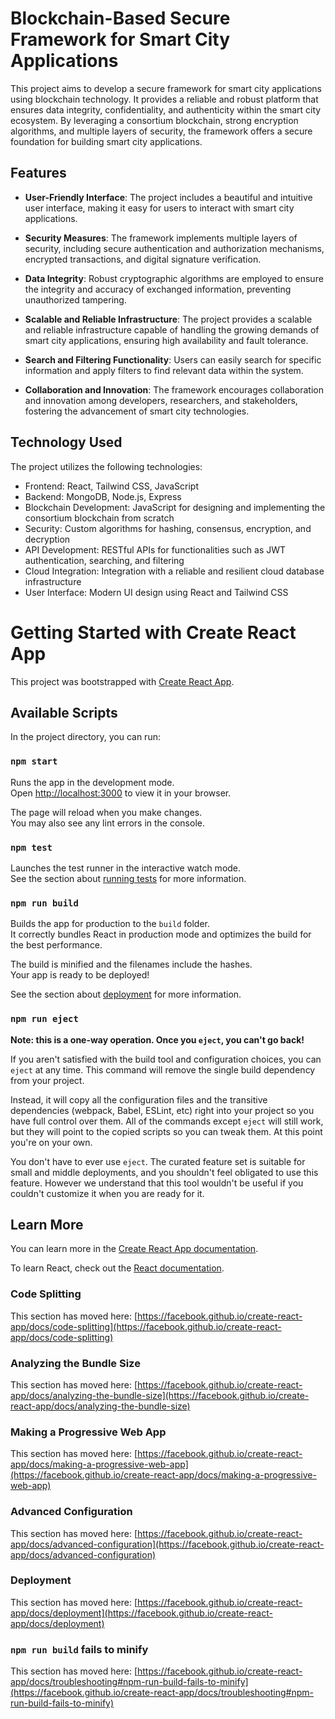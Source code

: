 # Blockchain-Based Secure Framework for Smart City Applications

This project aims to develop a secure framework for smart city applications using blockchain technology. It provides a reliable and robust platform that ensures data integrity, confidentiality, and authenticity within the smart city ecosystem. By leveraging a consortium blockchain, strong encryption algorithms, and multiple layers of security, the framework offers a secure foundation for building smart city applications.

## Features

- **User-Friendly Interface**: The project includes a beautiful and intuitive user interface, making it easy for users to interact with smart city applications.

- **Security Measures**: The framework implements multiple layers of security, including secure authentication and authorization mechanisms, encrypted transactions, and digital signature verification.

- **Data Integrity**: Robust cryptographic algorithms are employed to ensure the integrity and accuracy of exchanged information, preventing unauthorized tampering.

- **Scalable and Reliable Infrastructure**: The project provides a scalable and reliable infrastructure capable of handling the growing demands of smart city applications, ensuring high availability and fault tolerance.

- **Search and Filtering Functionality**: Users can easily search for specific information and apply filters to find relevant data within the system.

- **Collaboration and Innovation**: The framework encourages collaboration and innovation among developers, researchers, and stakeholders, fostering the advancement of smart city technologies.

## Technology Used

The project utilizes the following technologies:

- Frontend: React, Tailwind CSS, JavaScript
- Backend: MongoDB, Node.js, Express
- Blockchain Development: JavaScript for designing and implementing the consortium blockchain from scratch
- Security: Custom algorithms for hashing, consensus, encryption, and decryption
- API Development: RESTful APIs for functionalities such as JWT authentication, searching, and filtering
- Cloud Integration: Integration with a reliable and resilient cloud database infrastructure
- User Interface: Modern UI design using React and Tailwind CSS




# Getting Started with Create React App

This project was bootstrapped with [Create React App](https://github.com/facebook/create-react-app).

## Available Scripts

In the project directory, you can run:

### `npm start`

Runs the app in the development mode.\
Open [http://localhost:3000](http://localhost:3000) to view it in your browser.

The page will reload when you make changes.\
You may also see any lint errors in the console.

### `npm test`

Launches the test runner in the interactive watch mode.\
See the section about [running tests](https://facebook.github.io/create-react-app/docs/running-tests) for more information.

### `npm run build`

Builds the app for production to the `build` folder.\
It correctly bundles React in production mode and optimizes the build for the best performance.

The build is minified and the filenames include the hashes.\
Your app is ready to be deployed!

See the section about [deployment](https://facebook.github.io/create-react-app/docs/deployment) for more information.

### `npm run eject`

**Note: this is a one-way operation. Once you `eject`, you can't go back!**

If you aren't satisfied with the build tool and configuration choices, you can `eject` at any time. This command will remove the single build dependency from your project.

Instead, it will copy all the configuration files and the transitive dependencies (webpack, Babel, ESLint, etc) right into your project so you have full control over them. All of the commands except `eject` will still work, but they will point to the copied scripts so you can tweak them. At this point you're on your own.

You don't have to ever use `eject`. The curated feature set is suitable for small and middle deployments, and you shouldn't feel obligated to use this feature. However we understand that this tool wouldn't be useful if you couldn't customize it when you are ready for it.

## Learn More

You can learn more in the [Create React App documentation](https://facebook.github.io/create-react-app/docs/getting-started).

To learn React, check out the [React documentation](https://reactjs.org/).

### Code Splitting

This section has moved here: [https://facebook.github.io/create-react-app/docs/code-splitting](https://facebook.github.io/create-react-app/docs/code-splitting)

### Analyzing the Bundle Size

This section has moved here: [https://facebook.github.io/create-react-app/docs/analyzing-the-bundle-size](https://facebook.github.io/create-react-app/docs/analyzing-the-bundle-size)

### Making a Progressive Web App

This section has moved here: [https://facebook.github.io/create-react-app/docs/making-a-progressive-web-app](https://facebook.github.io/create-react-app/docs/making-a-progressive-web-app)

### Advanced Configuration

This section has moved here: [https://facebook.github.io/create-react-app/docs/advanced-configuration](https://facebook.github.io/create-react-app/docs/advanced-configuration)

### Deployment

This section has moved here: [https://facebook.github.io/create-react-app/docs/deployment](https://facebook.github.io/create-react-app/docs/deployment)

### `npm run build` fails to minify

This section has moved here: [https://facebook.github.io/create-react-app/docs/troubleshooting#npm-run-build-fails-to-minify](https://facebook.github.io/create-react-app/docs/troubleshooting#npm-run-build-fails-to-minify)
